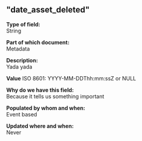 ## "date_asset_deleted"

**Type of field:**  
String  

**Part of which document:**  
Metadata

**Description:**  
Yada yada  

**Value**
ISO 8601:
YYYY-MM-DDThh:mm:ssZ
or NULL

**Why do we have this field:**  
Because it tells us something important  

**Populated by whom and when:**  
Event based

**Updated where and when:**  
Never
